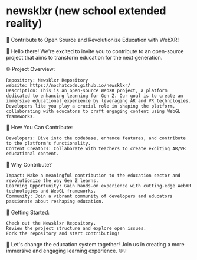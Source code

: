# newsklxr (new school extended reality)
🚀 Contribute to Open Source and Revolutionize Education with WebXR!

👋 Hello there! We're excited to invite you to contribute to an open-source project that aims to transform education for the next generation.

🌐 Project Overview:

    Repository: Newsklxr Repository
    website: https://nochatcode.github.io/newsklxr/
    Description: This is an open-source WebXR project, a platform dedicated to enhancing learning for Gen Z. Our goal is to create an immersive educational experience by leveraging AR and VR technologies. Developers like you play a crucial role in shaping the platform, collaborating with educators to craft engaging content using WebGL frameworks.

🚀 How You Can Contribute:

    Developers: Dive into the codebase, enhance features, and contribute to the platform's functionality.
    Content Creators: Collaborate with teachers to create exciting AR/VR educational content.

🌈 Why Contribute?

    Impact: Make a meaningful contribution to the education sector and revolutionize the way Gen Z learns.
    Learning Opportunity: Gain hands-on experience with cutting-edge WebXR technologies and WebGL frameworks.
    Community: Join a vibrant community of developers and educators passionate about reshaping education.

🔧 Getting Started:

    Check out the Newsklxr Repository.
    Review the project structure and explore open issues.
    Fork the repository and start contributing!

🤝 Let's change the education system together! Join us in creating a more immersive and engaging learning experience. 🌐💡
